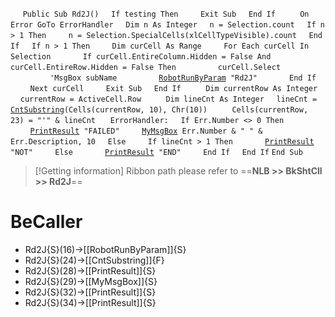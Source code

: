 &nbsp;&nbsp;&nbsp;&nbsp;
`Public Sub Rd2J()`
&nbsp;&nbsp;&nbsp;&nbsp;`If testing Then`
&nbsp;&nbsp;&nbsp;&nbsp;&nbsp;&nbsp;&nbsp;&nbsp;`Exit Sub`
&nbsp;&nbsp;&nbsp;&nbsp;`End If`
&nbsp;&nbsp;&nbsp;&nbsp;
&nbsp;&nbsp;&nbsp;&nbsp;`On Error GoTo ErrorHandler`
&nbsp;&nbsp;&nbsp;&nbsp;`Dim n As Integer`
&nbsp;&nbsp;&nbsp;&nbsp;`n = Selection.count`
&nbsp;&nbsp;&nbsp;&nbsp;`If n > 1 Then`
&nbsp;&nbsp;&nbsp;&nbsp;&nbsp;&nbsp;&nbsp;&nbsp;`n = Selection.SpecialCells(xlCellTypeVisible).count`
&nbsp;&nbsp;&nbsp;&nbsp;`End If`
&nbsp;&nbsp;&nbsp;&nbsp;`If n > 1 Then`
&nbsp;&nbsp;&nbsp;&nbsp;&nbsp;&nbsp;&nbsp;&nbsp;`Dim curCell As Range`
&nbsp;&nbsp;&nbsp;&nbsp;&nbsp;&nbsp;&nbsp;&nbsp;`For Each curCell In Selection`
&nbsp;&nbsp;&nbsp;&nbsp;&nbsp;&nbsp;&nbsp;&nbsp;&nbsp;&nbsp;&nbsp;&nbsp;`If curCell.EntireColumn.Hidden = False And curCell.EntireRow.Hidden = False Then`
&nbsp;&nbsp;&nbsp;&nbsp;&nbsp;&nbsp;&nbsp;&nbsp;&nbsp;&nbsp;&nbsp;&nbsp;&nbsp;&nbsp;&nbsp;&nbsp;`curCell.Select`
&nbsp;&nbsp;&nbsp;&nbsp;&nbsp;&nbsp;&nbsp;&nbsp;&nbsp;&nbsp;&nbsp;&nbsp;&nbsp;&nbsp;&nbsp;&nbsp;`'MsgBox subName`
&nbsp;&nbsp;&nbsp;&nbsp;&nbsp;&nbsp;&nbsp;&nbsp;&nbsp;&nbsp;&nbsp;&nbsp;&nbsp;&nbsp;&nbsp;&nbsp;[`RobotRunByParam`](RobotRunByParam)` "Rd2J"`
&nbsp;&nbsp;&nbsp;&nbsp;&nbsp;&nbsp;&nbsp;&nbsp;&nbsp;&nbsp;&nbsp;&nbsp;`End If`
&nbsp;&nbsp;&nbsp;&nbsp;&nbsp;&nbsp;&nbsp;&nbsp;`Next curCell`
&nbsp;&nbsp;&nbsp;&nbsp;&nbsp;&nbsp;&nbsp;&nbsp;`Exit Sub`
&nbsp;&nbsp;&nbsp;&nbsp;`End If`
&nbsp;&nbsp;&nbsp;&nbsp;
&nbsp;&nbsp;&nbsp;&nbsp;`Dim currentRow As Integer`
&nbsp;&nbsp;&nbsp;&nbsp;`currentRow = ActiveCell.Row`
&nbsp;&nbsp;&nbsp;&nbsp;
&nbsp;&nbsp;&nbsp;&nbsp;`Dim lineCnt As Integer`
&nbsp;&nbsp;&nbsp;&nbsp;`lineCnt = `[`CntSubstring`](CntSubstring)`(Cells(currentRow, 10), Chr(10))`
&nbsp;&nbsp;&nbsp;&nbsp;
&nbsp;&nbsp;&nbsp;&nbsp;`Cells(currentRow, 23) = "'" & lineCnt`
&nbsp;&nbsp;&nbsp;&nbsp;
`ErrorHandler:`
&nbsp;&nbsp;&nbsp;&nbsp;`If Err.Number <> 0 Then`
&nbsp;&nbsp;&nbsp;&nbsp;&nbsp;&nbsp;&nbsp;&nbsp;[`PrintResult`](PrintResult)` "FAILED"`
&nbsp;&nbsp;&nbsp;&nbsp;&nbsp;&nbsp;&nbsp;&nbsp;[`MyMsgBox`](MyMsgBox)` Err.Number & " " & Err.Description, 10`
&nbsp;&nbsp;&nbsp;&nbsp;`Else`
&nbsp;&nbsp;&nbsp;&nbsp;&nbsp;&nbsp;&nbsp;&nbsp;`If lineCnt > 1 Then`
&nbsp;&nbsp;&nbsp;&nbsp;&nbsp;&nbsp;&nbsp;&nbsp;&nbsp;&nbsp;&nbsp;&nbsp;[`PrintResult`](PrintResult)` "NOT"`
&nbsp;&nbsp;&nbsp;&nbsp;&nbsp;&nbsp;&nbsp;&nbsp;`Else`
&nbsp;&nbsp;&nbsp;&nbsp;&nbsp;&nbsp;&nbsp;&nbsp;&nbsp;&nbsp;&nbsp;&nbsp;[`PrintResult`](PrintResult)` "END"`
&nbsp;&nbsp;&nbsp;&nbsp;&nbsp;&nbsp;&nbsp;&nbsp;`End If`
&nbsp;&nbsp;&nbsp;&nbsp;`End If`
`End Sub`


> [!Getting information]
> Ribbon path please refer to ==**NLB >> BkShtCll >> Rd2J**==


# BeCaller
- Rd2J{S}(16)->[[RobotRunByParam]]{S}
- Rd2J{S}(24)->[[CntSubstring]]{F}
- Rd2J{S}(28)->[[PrintResult]]{S}
- Rd2J{S}(29)->[[MyMsgBox]]{S}
- Rd2J{S}(32)->[[PrintResult]]{S}
- Rd2J{S}(34)->[[PrintResult]]{S}

